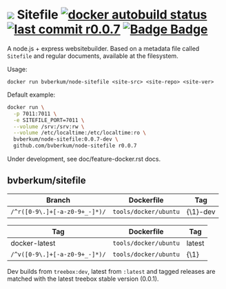 # ![](assets/logo-file-text-8bc34a.png) Sitefile [![docker autobuild status](https://img.shields.io/docker/build/bvberkum/node-sitefile.svg)](https://hub.docker.com/r/bvberkum/node-sitefile/builds/) [![last commit r0.0.7](https://img.shields.io/github/last-commit/bvberkum/node-sitefile/r0.0.7.svg)](https://github.com/bvberkum/node-sitefile/blob/r0.0.7/index.rst) [![Badge Badge](http://doyouevenbadge.com/github.com/github.com/bvberkum/node-sitefile)](http://doyouevenbadge.com/report/github.com/github.com/bvberkum/node-sitefile)


A node.js + express websitebuilder. Based on a metadata file called `Sitefile`
and regular documents, available at the filesystem.

Usage:
```
docker run bvberkum/node-sitefile <site-src> <site-repo> <site-ver>
```

Default example:
```bash
docker run \
  -p 7011:7011 \
  -e SITEFILE_PORT=7011 \
  --volume /srv:/srv:rw \
  --volume /etc/localtime:/etc/localtime:ro \
  bvberkum/node-sitefile:0.0.7-dev \
  github.com/bvberkum/node-sitefile r0.0.7
```

Under development, see doc/feature-docker.rst docs.


## bvberkum/sitefile

Branch                              | Dockerfile              | Tag           
----------------------------------- | ------------------------| ---------------
``/^r([0-9\.]+[-a-z0-9+_-]*)/``     | ``tools/docker/ubuntu`` | {\1}-dev

Tag                                 | Dockerfile              | Tag           
----------------------------------- | ------------------------| ---------------
docker-latest                       | ``tools/docker/ubuntu`` | latest      
``/^v([0-9\.]+[-a-z0-9+_-]*)/``     | ``tools/docker/ubuntu`` | {\1}

Dev builds from ``treebox:dev``, latest from ``:latest`` and tagged releases are
matched with the latest treebox stable version (0.0.1).
